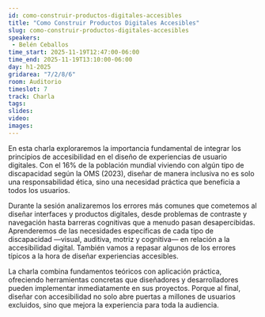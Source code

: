 ```yaml
---
id: como-construir-productos-digitales-accesibles
title: "Como Construir Productos Digitales Accesibles"
slug: como-construir-productos-digitales-accesibles
speakers:
 - Belén Ceballos
time_start: 2025-11-19T12:47:00-06:00
time_end: 2025-11-19T13:10:00-06:00
day: h1-2025
gridarea: "7/2/8/6"
room: Auditorio
timeslot: 7
track: Charla
tags:
slides: 
video:
images:
---
```


En esta charla exploraremos la importancia fundamental de integrar los principios de accesibilidad en el diseño de experiencias de usuario digitales. Con el 16% de la población mundial viviendo con algún tipo de discapacidad según la OMS (2023), diseñar de manera inclusiva no es solo una responsabilidad ética, sino una necesidad práctica que beneficia a todos los usuarios.

Durante la sesión analizaremos los errores más comunes que cometemos al diseñar interfaces y productos digitales, desde problemas de contraste y navegación hasta barreras cognitivas que a menudo pasan desapercibidas. Aprenderemos de las necesidades específicas de cada tipo de discapacidad —visual, auditiva, motriz y cognitiva— en relación a la accesibilidad digital. También vamos a repasar algunos de los errores típicos a la hora de diseñar experiencias accesibles.

La charla combina fundamentos teóricos con aplicación práctica, ofreciendo herramientas concretas que diseñadores y desarrolladores pueden implementar inmediatamente en sus proyectos. Porque al final, diseñar con accesibilidad no solo abre puertas a millones de usuarios excluidos, sino que mejora la experiencia para toda la audiencia.
